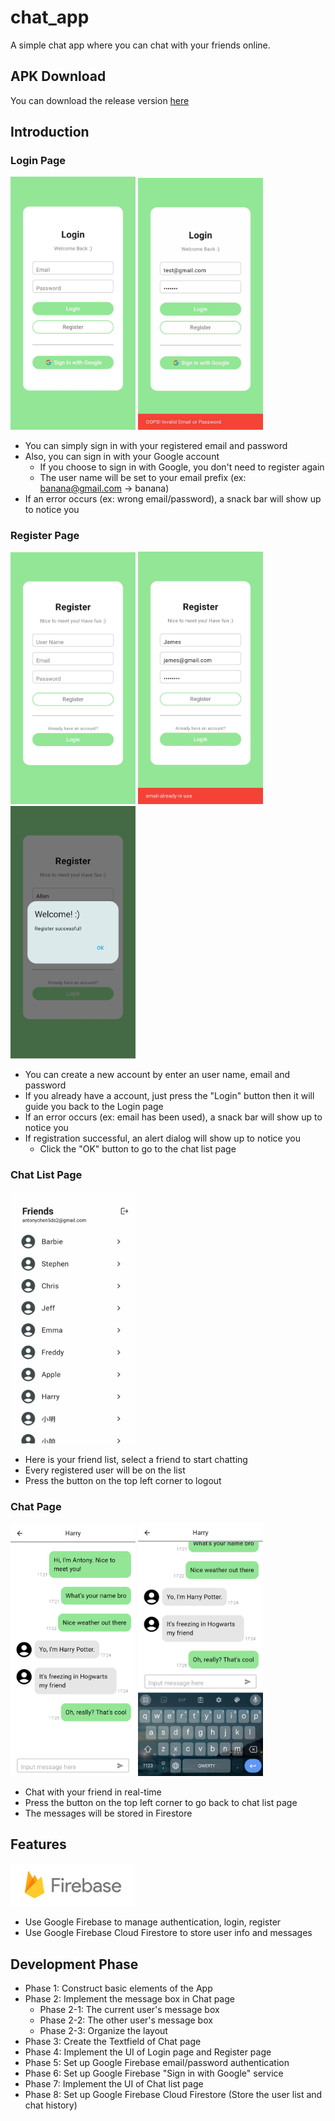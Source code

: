 # chat_app

A simple chat app where you can chat with your friends online.

## APK Download
You can download the release version [here](app-release.apk)

## Introduction

### Login Page

<div style="display:inline-block">
  <img src="image/Login_page.jpg" width="200"> <img src="image/Login_page_snack_bar.jpg" width="200">
</div>
<br/>

- You can simply sign in with your registered email and password
- Also, you can sign in with your Google account
    - If you choose to sign in with Google, you don't need to register again 
    - The user name will be set to your email prefix (ex: banana@gmail.com -> banana)
- If an error occurs (ex: wrong email/password), a snack bar will show up to notice you

### Register Page

<div style="display:inline-block">
  <img src="image/Register_page.jpg" width="200"> <img src="image/Register_page_snack_bar.jpg" width="200"> <img src="image/Register_page_alert_dialog.jpg" width="200">
</div>
<br/>

- You can create a new account by enter an user name, email and password
- If you already have a account, just press the "Login" button then it will guide you back to the Login page
- If an error occurs (ex: email has been used), a snack bar will show up to notice you
- If registration successful, an alert dialog will show up to notice you
    - Click the "OK" button to go to the chat list page

### Chat List Page

<div style="display:inline-block">
  <img src="image/Chat_list_page.jpg" width="200">
</div>
<br/>

- Here is your friend list, select a friend to start chatting
- Every registered user will be on the list
- Press the button on the top left corner to logout

### Chat Page

<div style="display:inline-block">
  <img src="image/Chat_page.jpg" width="200"> <img src="image/Chat_page_with_keyboard.jpg" width="200">
</div>
<br/>

- Chat with your friend in real-time
- Press the button on the top left corner to go back to chat list page
- The messages will be stored in Firestore

## Features

<div style="display:inline-block">
  <img src="image/Firebase_logo.png" width="200">
</div>
<br/>

- Use Google Firebase to manage authentication, login, register
- Use Google Firebase Cloud Firestore to store user info and messages

## Development Phase
- Phase 1: Construct basic elements of the App
- Phase 2: Implement the message box in Chat page
    - Phase 2-1: The current user's message box
    - Phase 2-2: The other user's message box
    - Phase 2-3: Organize the layout
- Phase 3: Create the Textfield of Chat page
- Phase 4: Implement the UI of Login page and Register page
- Phase 5: Set up Google Firebase email/password authentication 
- Phase 6: Set up Google Firebase "Sign in with Google" service
- Phase 7: Implement the UI of Chat list page
- Phase 8: Set up Google Firebase Cloud Firestore (Store the user list and chat history)
